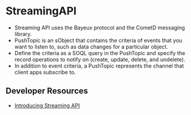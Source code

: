 # StreamingAPI

 * Streaming API uses the Bayeux protocol and the CometD messaging library.
 * PushTopic is an sObject that contains the criteria of events that you want to listen to, such as data changes for a particular object.
 * Define the criteria as a SOQL query in the PushTopic and specify the record operations to notify on (create, update, delete, and undelete).  
 * In addition to event criteria, a PushTopic represents the channel that client apps subscribe to.


## Developer Resources
 * [Introducing Streaming API](https://developer.salesforce.com/docs/atlas.en-us.204.0.api_streaming.meta/api_streaming/intro_stream.htm)
